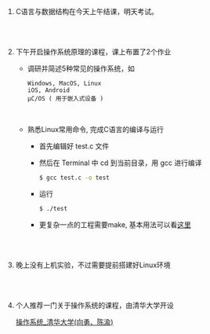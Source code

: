 1.	C语言与数据结构在今天上午结课，明天考试。

	<br><br>

2.	下午开启操作系统原理的课程，课上布置了2个作业

	*	调研并简述5种常见的操作系统，如
	
		```
		Windows, MacOS, Linux
		iOS, Android
		μC/OS ( 用于嵌入式设备 )
		```

		<br>

	*	熟悉Linux常用命令, 完成C语言的编译与运行

		*	首先编辑好 test.c 文件

		*	然后在 Terminal 中 cd 到当前目录，用 gcc 进行编译

			```bash
			$ gcc test.c -o test
			```

		*	运行

			```bash
			$ ./test
			```
			
		*	更复杂一点的工程需要make, 基本用法可以看[这里](https://github.com/jJayyyyyyy/cs)

	<br><br>

3.	晚上没有上机实验，不过需要提前搭建好Linux环境

	<br><br>

4.	个人推荐一门关于操作系统的课程，由清华大学开设

	[操作系统_清华大学(向勇、陈渝)](https://www.bilibili.com/video/av6538245)

